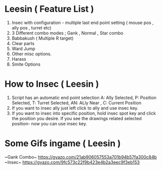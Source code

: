 # Leesin ( Feature List )
 1) Insec with configuration - multiple last end point setting ( mouse pos , ally pos , turret etc)
 2) 3 Different combo modes ; Gank , Normal , Star combo
 3) Babbakush ( Multiple R target)
 4) Clear parts
 5) Ward Jump
 6) Other misc options.
 7) Harass
 8) Smite Options
 
 
 # How to Insec ( Leesin )
 1) Script has an automatic end point selection A: Ally Selected, P: Position Selected,   T: Turret Selected,   AN: ALly Near ,      C: Current Position
 2) If you want to insec ally just left click to ally and use insec key.
 3) If you want to insec into specific position, hold insec spot key and click the position you desire. If you see the drawings related selected position- now you can use insec key.
 
# Some Gifs ingame ( Leesin )
~Gank Combo~
https://gyazo.com/21ab906057553a701b94b57fa300c84b
~Insec~
https://gyazo.com/9fc573c22f9b423e4b2a3eec9f3eb153
